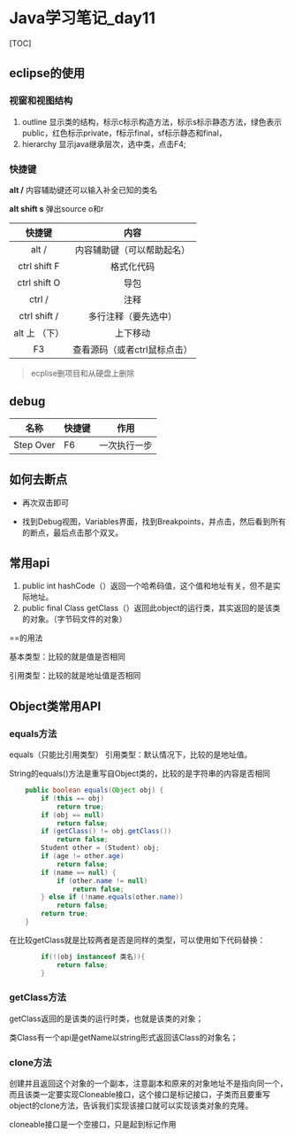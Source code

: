 # Java学习笔记_day11

[TOC]

## eclipse的使用

### 视窗和视图结构

1. outline 显示类的结构，标示c标示构造方法，标示s标示静态方法，绿色表示public，红色标示private，f标示final，sf标示静态和final，
2. hierarchy  显示java继承层次，选中类，点击F4;

### 快捷键

**alt  /**  内容辅助键还可以输入补全已知的类名

**alt   shift  s**   弹出source    o和r

|         快捷键         |        内容        |
| :-----------------: | :--------------: |
|      alt     /      |  内容辅助键（可以帮助起名）   |
| ctrl     shift    F |      格式化代码       |
| ctrl      shift   O |        导包        |
|     ctrl     /      |        注释        |
| ctrl     shift    / |    多行注释（要先选中）    |
|     alt   上 （下）     |       上下移动       |
|         F3          | 查看源码（或者ctrl鼠标点击） |


> ecplise删项目和从硬盘上删除

## debug

| 名称        | 快捷键  | 作用     |
| --------- | ---- | ------ |
| Step Over | F6   | 一次执行一步 |

## 如何去断点

- 再次双击即可


- 找到Debug视图，Variables界面，找到Breakpoints，并点击，然后看到所有的断点，最后点击那个双叉。

## 常用api

1. public int hashCode（）返回一个哈希码值，这个值和地址有关，但不是实际地址。
2. public final Class getClass（）返回此object的运行类，其实返回的是该类的对象。（字节码文件的对象）



==的用法

基本类型：比较的就是值是否相同

引用类型：比较的就是地址值是否相同



## Object类常用API

### equals方法

 equals（只能比引用类型）	引用类型：默认情况下，比较的是地址值。

String的equals()方法是重写自Object类的，比较的是字符串的内容是否相同

```java
	public boolean equals(Object obj) {
		if (this == obj)
			return true;
		if (obj == null)
			return false;
		if (getClass() != obj.getClass())
			return false;
		Student other = (Student) obj;
		if (age != other.age)
			return false;
		if (name == null) {
			if (other.name != null)
				return false;
		} else if (!name.equals(other.name))
			return false;
		return true;
	}
```

在比较getClass就是比较两者是否是同样的类型，可以使用如下代码替换：

```java
		if(!(obj instanceof 类名)){
			return false;
		}
```

### getClass方法

getClass返回的是该类的运行时类，也就是该类的对象；

类Class有一个api是getName以string形式返回该Class的对象名；

### clone方法

创建并且返回这个对象的一个副本，注意副本和原来的对象地址不是指向同一个，而且该类一定要实现Cloneable接口，这个接口是标记接口，子类而且要重写object的clone方法，告诉我们实现该接口就可以实现该类对象的克隆。

cloneable接口是一个空接口，只是起到标记作用